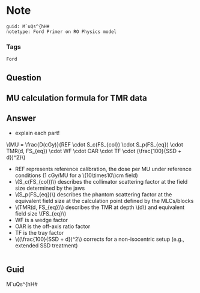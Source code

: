 # Note
```
guid: M`uQs^{hH#
notetype: Ford Primer on RO Physics model
```

### Tags
```
Ford
```

## Question
<h2>MU calculation formula for TMR data</h2>

## Answer
<section>
<ul>
<li>explain each part!</li>
</ul>
<p>\(MU = \frac{D(cGy)}{REF \cdot S_c(FS_{col}) \cdot S_p(FS_{eq}) \cdot TMR(d, FS_{eq}) \cdot WF \cdot OAR \cdot TF \cdot (\frac{100}{SSD + d})^2}\)</p>
<ul>
<li>REF represents reference calibration, the dose per MU under reference conditions (1 cGy/MU for a \(10\times10\)cm field)</li>
<li>\(S_c(FS_{col})\) describes the collimator scattering factor at the field size determined by the jaws</li>
<li>\(S_p(FS_{eq})\) describes the phantom scattering factor at the equivalent field size at the calculation point defined by the MLCs/blocks</li>
<li>\(TMR(d, FS_{eq})\) describes the TMR at depth \(d\) and equivalent field size \(FS_{eq}\)</li>
<li>WF is a wedge factor</li>
<li>OAR is the off-axis ratio factor</li>
<li>TF is the tray factor</li>
<li>\((\frac{100}{SSD + d})^2\) corrects for a non-isocentric setup (e.g., extended SSD treatment)</li>
</ul>
<p><img alt="" src="4B641569-F739-41E6-9D37-3AF8F811D131.png"></p>

</section>

## Guid
M`uQs^{hH#
